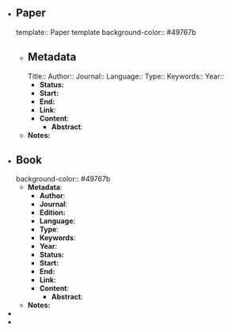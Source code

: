 - ## Paper
  template:: Paper template
  background-color:: #49767b
	- ## Metadata
	  Title:: 
	  Author::
	  Journal::
	  Language::
	  Type::
	  Keywords::
	  Year::
		- **Status:**
		- **Start:**
		- **End:**
		- **Link**:
		- **Content**:
			- **Abstract**:
	- **Notes:**
- ## Book
  background-color:: #49767b
	- **Metadata**:
		- **Author**:
		- **Journal**:
		- **Edition:**
		- **Language**:
		- **Type**:
		- **Keywords**:
		- **Year**:
		- **Status:**
		- **Start:**
		- **End:**
		- **Link**:
		- **Content**:
			- **Abstract**:
	- **Notes:**
-
-